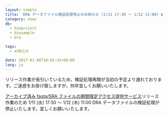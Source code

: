 ```yaml
---
layout: simple
title: 'DRA データファイル検証処理停止のお知らせ (1/11 17:30 ～ 1/12 11:00) 延長'
category: news
db:
  - bioproject
  - biosample
  - dra

tags:
  - お知らせ

date: 2017-01-06T10:01:43+09:00
lang: ja
---
```


<p><span class="attention_text">リリース作業が長引いているため，検証処理再開が当初の予定より遅れております。ご迷惑をお掛け致しますが，何卒宜しくお願いいたします。</span></p>

<p><a href="/news/ja/2016-12-07_2.html">アーカイブ済み fastq/SRA ファイルの期間限定アクセス提供サービス</a>リリース作業のため 1/11 (水) 17:30 ～ 1/12 (木) 11:00 DRA データファイルの検証処理が停止いたします。宜しくお願いいたします。</p>
